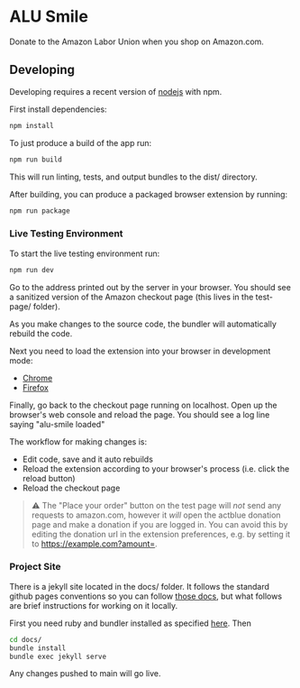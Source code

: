 # ALU Smile

Donate to the Amazon Labor Union when you shop on Amazon.com.

## Developing

Developing requires a recent version of [nodejs](https://nodejs.org) with npm.

First install dependencies:
```bash
npm install
```

To just produce a build of the app run:
```bash
npm run build
```
This will run linting, tests, and output bundles to the dist/ directory.

After building, you can produce a packaged browser extension by running:
```bash
npm run package
```

### Live Testing Environment

To start the live testing environment run:
```bash
npm run dev
```
Go to the address printed out by the server in your browser. You should see a sanitized version of the Amazon checkout page (this lives in the test-page/ folder).

As you make changes to the source code, the bundler will automatically rebuild the code.

Next you need to load the extension into your browser in development mode:
- [Chrome](https://developer.chrome.com/docs/extensions/mv3/getstarted/development-basics/#load-unpacked)
- [Firefox](https://developer.mozilla.org/en-US/docs/Mozilla/Add-ons/WebExtensions/Your_first_WebExtension#installing)

Finally, go back to the checkout page running on localhost. Open up the browser's web console and reload the page. You should see a log line saying "alu-smile loaded"

The workflow for making changes is:
- Edit code, save and it auto rebuilds
- Reload the extension according to your browser's process (i.e. click the reload button)
- Reload the checkout page

> :warning: The "Place your order" button on the test page will _not_ send any requests to amazon.com, however it _will_ open the actblue donation page and make a donation if you are logged in. You can avoid this by editing the donation url in the extension preferences, e.g. by setting it to https://example.com?amount=.

### Project Site

There is a jekyll site located in the docs/ folder. It follows the standard github pages conventions so you can follow [those docs](https://docs.github.com/en/pages/getting-started-with-github-pages/about-github-pages), but what follows are brief instructions for working on it locally.

First you need ruby and bundler installed as specified [here](https://docs.github.com/en/pages/setting-up-a-github-pages-site-with-jekyll/creating-a-github-pages-site-with-jekyll#prerequisites). Then
```bash
cd docs/
bundle install
bundle exec jekyll serve
```

Any changes pushed to main will go live.
